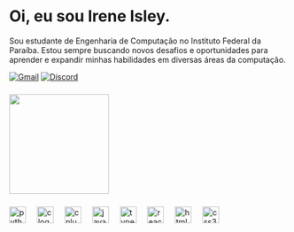 # Oi, eu sou Irene Isley.

Sou estudante de Engenharia de Computação no Instituto Federal da Paraíba. Estou sempre buscando novos desafios e oportunidades para aprender e expandir minhas habilidades em diversas áreas da computação.

[![Gmail](https://img.shields.io/badge/Gmail-D14836?style=for-the-badge&logo=gmail&logoColor=white)](mailto:ireneisley17@gmail.com) [![Discord](https://img.shields.io/badge/Discord-7289DA?style=for-the-badge&logo=discord&logoColor=white)](https://discordapp.com/users/ireneisley)

###

<div>
  <a href="https://github.com/ireneisley">
    <img height="180em" src="https://github-readme-stats.vercel.app/api?username=ireneisley&show_icons=true&theme=dark&include_all_commits=true&count_private=true"/>
  </a>
</div>

###

<div>
  <img src="https://cdn.jsdelivr.net/gh/devicons/devicon/icons/python/python-original.svg" height="30" alt="python logo"  />
  <img width="12" />
  <img src="https://cdn.jsdelivr.net/gh/devicons/devicon/icons/c/c-original.svg" height="30" alt="c logo"  />
  <img width="12" />
  <img src="https://cdn.jsdelivr.net/gh/devicons/devicon/icons/cplusplus/cplusplus-original.svg" height="30" alt="cplusplus logo"  />
  <img width="12" />
  <img src="https://cdn.jsdelivr.net/gh/devicons/devicon/icons/javascript/javascript-original.svg" height="30" alt="javascript logo"  />
  <img width="12" />
  <img src="https://cdn.jsdelivr.net/gh/devicons/devicon/icons/typescript/typescript-original.svg" height="30" alt="typescript logo"  />
  <img width="12" />
  <img src="https://cdn.jsdelivr.net/gh/devicons/devicon/icons/react/react-original.svg" height="30" alt="react logo"  />
  <img width="12" />
  <img src="https://cdn.jsdelivr.net/gh/devicons/devicon/icons/html5/html5-original.svg" height="30" alt="html5 logo"  />
  <img width="12" />
  <img src="https://cdn.jsdelivr.net/gh/devicons/devicon/icons/css3/css3-original.svg" height="30" alt="css3 logo"  />
</div>
